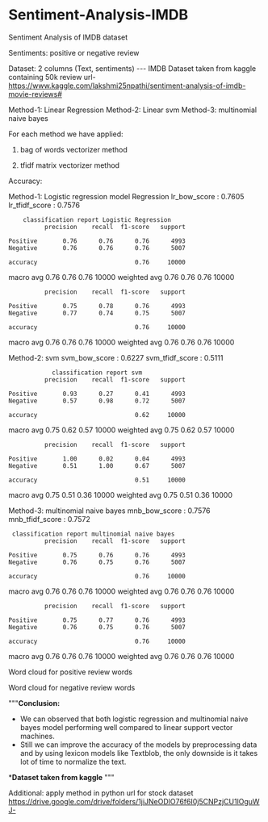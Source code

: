 # Sentiment-Analysis-IMDB
Sentiment Analysis of IMDB dataset 

Sentiments: positive or negative review

Dataset:
2 columns (Text, sentiments) --- IMDB Dataset taken from kaggle containing 50k review
url-https://www.kaggle.com/lakshmi25npathi/sentiment-analysis-of-imdb-movie-reviews#


Method-1: Linear Regression
Method-2: Linear svm
Method-3: multinomial naive bayes

For each method we have applied:
1. bag of words vectorizer method

2. tfidf matrix vectorizer method


Accuracy:

Method-1: Logistic regression model
 Regression
lr_bow_score : 0.7605
lr_tfidf_score : 0.7576

        classification report Logistic Regression
              precision    recall  f1-score   support

    Positive       0.76      0.76      0.76      4993
    Negative       0.76      0.76      0.76      5007

    accuracy                           0.76     10000
   macro avg       0.76      0.76      0.76     10000
weighted avg       0.76      0.76      0.76     10000

              precision    recall  f1-score   support

    Positive       0.75      0.78      0.76      4993
    Negative       0.77      0.74      0.75      5007

    accuracy                           0.76     10000
   macro avg       0.76      0.76      0.76     10000
weighted avg       0.76      0.76      0.76     10000

Method-2: svm
svm_bow_score : 0.6227
svm_tfidf_score : 0.5111

                classification report svm
              precision    recall  f1-score   support

    Positive       0.93      0.27      0.41      4993
    Negative       0.57      0.98      0.72      5007

    accuracy                           0.62     10000
   macro avg       0.75      0.62      0.57     10000
weighted avg       0.75      0.62      0.57     10000

              precision    recall  f1-score   support

    Positive       1.00      0.02      0.04      4993
    Negative       0.51      1.00      0.67      5007

    accuracy                           0.51     10000
   macro avg       0.75      0.51      0.36     10000
weighted avg       0.75      0.51      0.36     10000


Method-3: multinomial naive bayes
mnb_bow_score : 0.7576
mnb_tfidf_score : 0.7572

     classification report multinomial naive bayes
              precision    recall  f1-score   support

    Positive       0.75      0.76      0.76      4993
    Negative       0.76      0.75      0.76      5007

    accuracy                           0.76     10000
   macro avg       0.76      0.76      0.76     10000
weighted avg       0.76      0.76      0.76     10000

              precision    recall  f1-score   support

    Positive       0.75      0.77      0.76      4993
    Negative       0.76      0.75      0.76      5007

    accuracy                           0.76     10000
   macro avg       0.76      0.76      0.76     10000
weighted avg       0.76      0.76      0.76     10000


Word cloud for positive review words

Word cloud for negative review words

"""**Conclusion:**
* We can observed that both logistic regression and multinomial naive bayes model performing well compared to linear support vector  machines.
* Still we can improve the accuracy of the models by preprocessing data and by using lexicon models like Textblob, 
the only downside is it takes lot of time to normalize the text.


***Dataset taken from kaggle**
"""

Additional:  apply method in python
url for stock dataset https://drive.google.com/drive/folders/1jiJNeODlO76f6I0j5CNPzjCU1lOguWJ-
